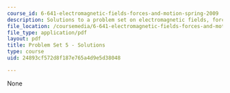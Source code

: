 ```yaml
---
course_id: 6-641-electromagnetic-fields-forces-and-motion-spring-2009
description: Solutions to a problem set on electromagnetic fields, forces, and motion.
file_location: /coursemedia/6-641-electromagnetic-fields-forces-and-motion-spring-2009/24893cf572d8f187e765a4d9e5d38048_MIT6_641s09_sol_pset05.pdf
file_type: application/pdf
layout: pdf
title: Problem Set 5 - Solutions
type: course
uid: 24893cf572d8f187e765a4d9e5d38048

---
```

None